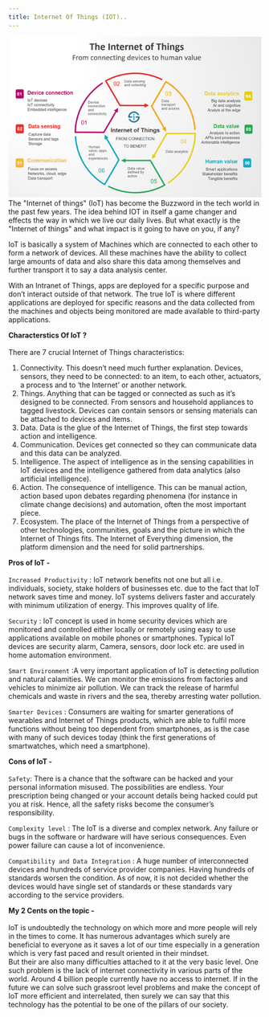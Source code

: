 ```yaml
---
title: Internet Of Things (IOT)..
---
```



![Emerald](img/IOT.png "Emerald")
The "Internet of things" (IoT) has become the Buzzword in the tech world in the past few years. The idea behind IOT in itself a game changer and effects the way in which  we live our daily lives. But what exactly is the "Internet of things" and what impact is it going to have on you, if any? <br />

IoT is basically a system of Machines which  are connected to each other to form a network of devices. All these machines have the ability to collect large amounts of data
and also share this data among themselves and further transport it to say a  data analysis center.  <br />

With an Intranet of Things, apps are deployed for a specific purpose and don’t interact outside of that network. The true IoT is where different applications are deployed for specific reasons and the data collected from the machines and objects being monitored are made available to third-party applications.


**Characterstics Of IoT ?**<br />
<br />
There are 7 crucial Internet of Things characteristics:
1)  Connectivity. This doesn’t need much further explanation. Devices, sensors, they need to be connected: to an item, to each other, actuators, a process and to ‘the Internet’ or another network.<br />
2)  Things. Anything that can be tagged or connected as such as it’s designed to be connected. From sensors and household appliances to tagged livestock. Devices can contain sensors or sensing materials can be attached to devices and items.<br />
3)  Data. Data is the glue of the Internet of Things, the first step towards action and intelligence.<br />
4)  Communication. Devices get connected so they can communicate data and this data can be analyzed.<br />
5)  Intelligence. The aspect of intelligence as in the sensing capabilities in IoT devices and the intelligence gathered from data analytics (also artificial intelligence).<br />
6)  Action. The consequence of intelligence. This can be manual action, action based upon debates regarding phenomena (for instance in climate change decisions) and automation, often the most important piece.<br />
7)  Ecosystem. The place of the Internet of Things from a perspective of other technologies, communities, goals and the picture in which the Internet of Things fits. The Internet of Everything dimension, the platform dimension and the need for solid partnerships.<br />

**Pros of IoT -**<br />
<br />
``Increased Productivity`` : IoT network benefits not one but all i.e. individuals, society, stake holders of businesses etc. due to the fact that IoT network saves time and money. IoT systems delivers faster and accurately with minimum utilization of energy. This improves quality of life.

``Security`` : IoT concept is used in home security devices which are monitored and controlled either locally or remotely using easy to use applications available on mobile phones or smartphones. Typical IoT devices are security alarm, Camera, sensors, door lock etc. are used in home automation environment.

``Smart Environment`` :A very important application of IoT is detecting pollution and natural calamities. We can monitor the emissions from factories and vehicles to minimize air pollution. We can track the release of harmful chemicals and waste in rivers and the sea, thereby arresting water pollution.


``Smarter Devices`` : Consumers are waiting for smarter generations of wearables and Internet of Things products, which are able to fulfil more functions without being too dependent from smartphones, as is the case with many of such devices today (think the first generations of smartwatches, which need a smartphone).  


**Cons of IoT -**<br />
<br />
``Safety``: There is a chance that the software can be hacked and your personal information misused. The possibilities are endless. Your prescription being changed or your account details being hacked could put you at risk. Hence, all the safety risks become the consumer’s responsibility.

``Complexity level`` : The IoT is a diverse and complex network. Any failure or bugs in the software or hardware will have serious consequences. Even power failure can cause a lot of inconvenience.

``Compatibility and Data Integration`` : A huge number of interconnected devices and hundreds of service provider companies. Having hundreds of standards worsen the condition. As of now, it is not decided whether the devices would have single set of standards or these standards vary according to the service providers.

**My 2 Cents on the topic -**<br />
<br />
IoT is undoubtedly the technology on which more and more people will rely in the times to come. It has numerous advantages which surely are beneficial to everyone as it saves a lot of our time especially in a generation which is very fast paced and result oriented in their mindset.<br />
But their are also many difficulties attached to it at the very basic level. One such problem is the lack of internet connectivity in various parts of the world. Around 4 billion people currently have no access to internet. If in the future we can solve such grassroot level problems and make the concept of IoT more efficient and interrelated, then surely we can say that this technology has the potential to be one of the pillars of our society. 
